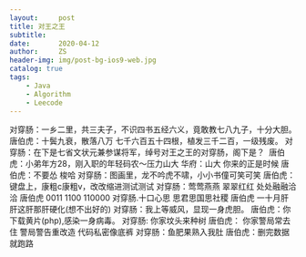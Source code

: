 ```yaml
---
layout:     post
title: 对王之王
subtitle:    
date:       2020-04-12
author:     ZS
header-img: img/post-bg-ios9-web.jpg
catalog: true
tags: 
    - Java
    - Algorithm
    - Leecode
---
```



对穿肠：一乡二里，共三夫子，不识四书五经六义，竟敢教七八九子，十分大胆。
唐伯虎：十鬓九衰，散落八万 七千六百五十四根，植发三千二百，一级残废。
对穿肠：在下是七省文状元兼参谋将军，绰号对王之王的对穿肠，阁下是？ 
唐伯虎：小弟年方28，刚入职的年轻码农～压力山大
华府：山大 你来的正是时候
唐伯虎：不要怂 梭哈
对穿肠：图画里，龙不吟虎不啸，小小书僮可笑可笑
唐伯虎：键盘上，康粗c康粗v，改改缩进测试测试
对穿肠：莺莺燕燕 翠翠红红 处处融融洽洽
唐伯虎 0011  1100 110000
对穿肠.十口心思    思君思国思社稷
唐伯虎 一十月肝  肝这肝那肝硬化(想不出好的)
对穿肠：我上等威风，显现一身虎胆。
唐伯虎：你下载黄片(php),感染一身病毒。
对穿肠: 你家坟头来种树
唐伯虎： 你家警局常去住
              警局警告重改造
              代码私密像底裤
对穿肠：鱼肥果熟入我肚
唐伯虎：删完数据就跑路